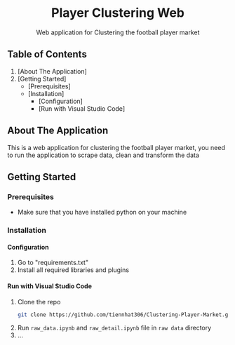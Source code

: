 <span id="readme-top"></span>
<div style="text-align: center;">
   <h1 style="text-align: center;">Player Clustering Web</h1>
   <p style="text-align: center;">Web application for Clustering the football player market</p>
</div>

## Table of Contents

1. [About The Application]
2. [Getting Started]
    * [Prerequisites]
    * [Installation]
        * [Configuration]
        * [Run with Visual Studio Code]

## About The Application

This is a web application for clustering the football player market, you need to run the application to scrape data, clean and transform the data

## Getting Started

### Prerequisites

* Make sure that you have installed python on your machine

### Installation

#### Configuration
1. Go to "requirements.txt"
2. Install all required libraries and plugins

#### Run with Visual Studio Code

1. Clone the repo
   ```sh
   git clone https://github.com/tiennhat306/Clustering-Player-Market.git
    ```
2. Run `raw_data.ipynb` and `raw_detail.ipynb` file in `raw data` directory
3. ...
